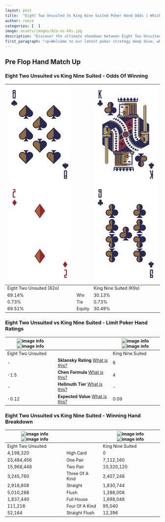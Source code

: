 ```yaml
---
layout: post
title:  "Eight Two Unsuited Vs King Nine Suited Poker Hand Odds | Which Is The Better Hand In Poker? A Complete Guide"
author: reece
categories: [  ]
image: assets/images/82o-vs-k9s.jpg
description: "Discover the ultimate showdown between Eight Two Unsuited and King Nine Suited in poker! Uncover the odds, strategies, and scenarios where one hand triumphs over the other. Get ready to up your poker game with this thrilling analysis."
first_paragraph: "<p>Welcome to our latest poker strategy deep dive, where we're pitting two distinct hands against each other in a high-stakes showdown: Eight Two Unsuited vs King Nine Suited.</p><p>In the dynamic world of poker, every decision counts, and knowing which hand holds the upper hand is key to your success at the table.</p><p>In this article, we'll dissect these two hands, explore the scenarios where one dominates the other, and equip you with the knowledge to make strategic choices that can tip the odds in your favor.</p><p>Get ready to unravel the intriguing dynamics of these poker hands and elevate your game to new heights.</p>"
---
```




[comment]: # (sp0)

## Pre Flop Hand Match Up

<div class="table hand-ratings" markdown="1"> 



### Eight Two Unsuited vs King Nine Suited - Odds Of Winning


    
| ![image info](assets/images/hand1/8.png) ![image info](assets/images/hand1/2o.png) |  | ![image info](assets/images/hand2/k.png) ![image info](assets/images/hand2/9.png) |
| -------- | -------- | -------- |
| Eight Two Unsuited (82o) |  | King Nine Suited (K9s) |
| 69.14% | Win | 30.13% |
| 0.73% | Tie | 0.73% |
| 69.51% | Equity | 30.49% |




[comment]: # (sp1)



### Eight Two Unsuited vs King Nine Suited - Limit Poker Hand Ratings


    
| ![image info](https://www.riverpairs.com/assets/images/hand1/8.png) ![image info](https://www.riverpairs.com/assets/images/hand1/2o.png) |  | ![image info](https://www.riverpairs.com/assets/images/hand2/k.png) ![image info](https://www.riverpairs.com/assets/images/hand2/9.png) |
| -------- | -------- | -------- |
| Eight Two Unsuited |  | King Nine Suited |
| - | **Sklansky Rating** [What is this?](/sklansky-rating-explained) | 6 |
| -1.5 | **Chen Formula** [What is this?](/chen-formula-explained) | 4 |
| - | **Hellmuth Tier** [What is this?](/Hellmuth-tier-explained) | - |
| -0.12 | **Expected Value** [What is this?](/expected-value-explained) | 0.09 |




[comment]: # (sp2)



### Eight Two Unsuited vs King Nine Suited - Winning Hand Breakdown


    
| ![image info](https://www.riverpairs.com/assets/images/hand1/8.png) ![image info](https://www.riverpairs.com/assets/images/hand1/2o.png) |  | ![image info](https://www.riverpairs.com/assets/images/hand2/k.png) ![image info](https://www.riverpairs.com/assets/images/hand2/9.png) |
| -------- | -------- | -------- |
| Eight Two Unsuited |  | King Nine Suited |
| 4,198,320 | High Card | 0 |
| 23,484,456 | One Pair | 7,112,160 |
| 15,968,448 | Two Pair | 10,320,120 |
| 3,245,760 | Three Of A Kind | 2,407,248 |
| 2,918,808 | Straight | 1,830,744 |
| 5,010,288 | Flush | 1,288,008 |
| 1,837,440 | Full House | 1,698,048 |
| 111,216 | Four Of A Kind | 95,040 |
| 52,164 | Straight Flush | 12,396 |




[comment]: # (sp3)



</div>

[comment]: # (sp4)



[comment]: # (sp5)

